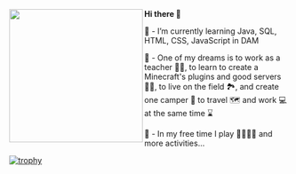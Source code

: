 <img align="left" height="240" src="https://static.wikia.nocookie.net/jimmyneutron/images/5/57/Jimmy_Neutron.png/revision/latest?cb=20180219044703">
<strong>Hi there 👋</strong>

📒 - I’m currently learning Java, SQL, HTML, CSS, JavaScript in DAM

💭 - One of my dreams is to work as a teacher 👨‍🏫, to learn to create a Minecraft's plugins and good servers 👨‍💻, to live on the field 🏞️, and create one camper 🚗  to travel 🗺️ and work 💻 at the same time ⌛

🎯 - In my free time I play 🏊‍♂️🚴🏃 and more activities...


[![trophy](https://github-profile-trophy.vercel.app/?username=MiguelDAD&title=Joined2020,Commits,Followers,Repositories)](https://github.com/ryo-ma/github-profile-trophy)

<!--
**MiguelDAD/MiguelDAD** is a ✨ _special_ ✨ repository because its `README.md` (this file) appears on your GitHub profile.

Here are some ideas to get you started:

- 🔭 I’m currently working on ...
- 🌱 I’m currently learning ...
- 👯 I’m looking to collaborate on ...
- 🤔 I’m looking for help with ...
- 💬 Ask me about ...
- 📫 How to reach me: ...
- 😄 Pronouns: ...
- ⚡ Fun fact: ...
-->

